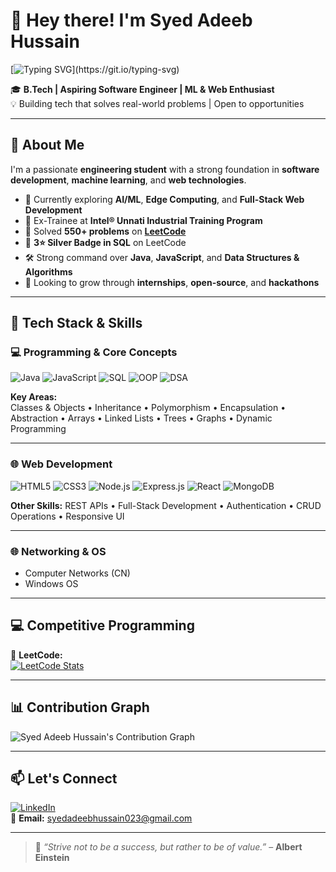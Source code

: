 # 👋 Hey there! I'm Syed Adeeb Hussain

[![Typing SVG](https://readme-typing-svg.herokuapp.com?font=Fira+Code&pause=1000&color=00F7FF&center=true&width=500&lines=Software+Engineer+in+Making;Machine+Learning+%7C+Web+Developer;550%2B+LeetCode+Problems+Solved;Always+Learning+New+Things!)](https://git.io/typing-svg)

🎓 **B.Tech | Aspiring Software Engineer | ML & Web Enthusiast**  
💡 Building tech that solves real-world problems | Open to opportunities

---

## 🚀 About Me

I'm a passionate **engineering student** with a strong foundation in **software development**, **machine learning**, and **web technologies**.

* 🌱 Currently exploring **AI/ML**, **Edge Computing**, and **Full-Stack Web Development**
* 🧠 Ex-Trainee at **Intel® Unnati Industrial Training Program**
* 🧩 Solved **550+ problems** on [**LeetCode**](https://leetcode.com/u/Syed-Adeeb-Hussain/)
* 🥈 **3⭐ Silver Badge in SQL** on LeetCode
* 🛠️ Strong command over **Java**, **JavaScript**, and **Data Structures & Algorithms**
* 🎯 Looking to grow through **internships**, **open-source**, and **hackathons**

---

## 🧰 Tech Stack & Skills

### 💻 Programming & Core Concepts

![Java](https://img.shields.io/badge/-Java-007396?style=for-the-badge&logo=java&logoColor=white)
![JavaScript](https://img.shields.io/badge/-JavaScript-F7DF1E?style=for-the-badge&logo=javascript&logoColor=black)
![SQL](https://img.shields.io/badge/-SQL-336791?style=for-the-badge&logo=postgresql&logoColor=white)
![OOP](https://img.shields.io/badge/-OOP%20Concepts-FF6F00?style=for-the-badge)
![DSA](https://img.shields.io/badge/-Data%20Structures%20%26%20Algorithms-1E90FF?style=for-the-badge)

**Key Areas:**  
Classes & Objects • Inheritance • Polymorphism • Encapsulation • Abstraction • Arrays • Linked Lists • Trees • Graphs • Dynamic Programming

---

### 🌐 Web Development

![HTML5](https://img.shields.io/badge/-HTML5-E34F26?style=for-the-badge&logo=html5&logoColor=white)
![CSS3](https://img.shields.io/badge/-CSS3-1572B6?style=for-the-badge&logo=css3&logoColor=white)
![Node.js](https://img.shields.io/badge/-Node.js-339933?style=for-the-badge&logo=nodedotjs&logoColor=white)
![Express.js](https://img.shields.io/badge/-Express.js-000000?style=for-the-badge&logo=express&logoColor=white)
![React](https://img.shields.io/badge/-React.js-61DAFB?style=for-the-badge&logo=react&logoColor=black)
![MongoDB](https://img.shields.io/badge/-MongoDB-47A248?style=for-the-badge&logo=mongodb&logoColor=white)

**Other Skills:** REST APIs • Full-Stack Development • Authentication • CRUD Operations • Responsive UI


---

### 🌐 Networking & OS

* Computer Networks (CN)  
* Windows OS

---

## 💻 Competitive Programming

🏅 **LeetCode:**  
[![LeetCode Stats](https://leetcard.jacoblin.cool/Syed-Adeeb-Hussain?theme=dark&font=Karma&ext=heatmap)](https://leetcode.com/u/Syed-Adeeb-Hussain/)

---

## 📊 Contribution Graph

![Syed Adeeb Hussain's Contribution Graph](https://github-readme-activity-graph.vercel.app/graph?username=syedadeebhussain&theme=react-dark&hide_border=true)

---

## 📫 Let's Connect

[![LinkedIn](https://img.shields.io/badge/-LinkedIn-0077B5?style=for-the-badge&logo=linkedin&logoColor=white)](https://www.linkedin.com/in/syedadeebhussain/)  
📧 **Email:** [syedadeebhussain023@gmail.com](mailto:syedadeebhussain023@gmail.com)

---

> 💬 *“Strive not to be a success, but rather to be of value.”* – **Albert Einstein**
